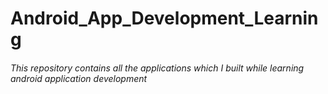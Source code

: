 # Android_App_Development_Learning
###### This repository contains all the applications which I built while learning android application development
